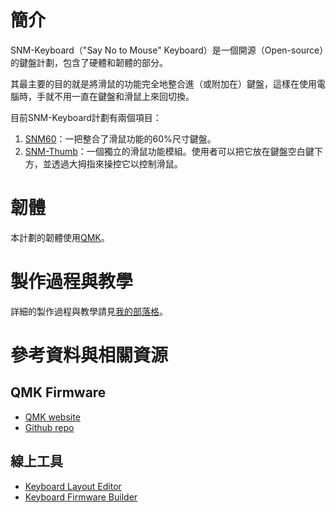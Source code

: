 
# 簡介
SNM-Keyboard（"Say No to Mouse" Keyboard）是一個開源（Open-source）的鍵盤計劃，包含了硬體和韌體的部分。

其最主要的目的就是將滑鼠的功能完全地整合進（或附加在）鍵盤，這樣在使用電腦時，手就不用一直在鍵盤和滑鼠上來回切換。

目前SNM-Keyboard計劃有兩個項目：
1. [SNM60](/SNM60/)：一把整合了滑鼠功能的60%尺寸鍵盤。
2. [SNM-Thumb](/snm-thumb/)：一個獨立的滑鼠功能模組。使用者可以把它放在鍵盤空白鍵下方，並透過大拇指來操控它以控制滑鼠。

# 韌體
本計劃的韌體使用[QMK](#qmk-firmware)。

# 製作過程與教學
詳細的製作過程與教學請見[我的部落格](https://zite-h.github.io/pages/serial/s-diysnmkeyboard.html)。

# 參考資料與相關資源
## QMK Firmware
* [QMK website](https://qmk.fm/)
* [Github repo](https://github.com/qmk/qmk_firmware)

## 線上工具
* [Keyboard Layout Editor](http://www.keyboard-layout-editor.com/)
* [Keyboard Firmware Builder](https://kbfirmware.com/)
